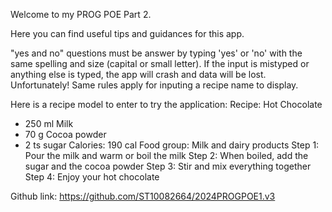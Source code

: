 Welcome to my PROG POE Part 2.

Here you can find useful tips and guidances for this app. 

"yes and no" questions must be answer by typing 'yes' or 'no' with the same spelling and  size (capital or small letter).
If the input is mistyped or anything else is typed, the app will crash and data will be lost. Unfortunately!
Same rules apply for inputing a recipe name to display. 

Here is a recipe model to enter to try the application:
Recipe: Hot Chocolate
- 250 ml Milk
- 70 g Cocoa powder
- 2 ts sugar
Calories:  190 cal
Food group: Milk and dairy products
Step 1: Pour the milk and warm or boil the milk
Step 2: When boiled, add the sugar and the cocoa powder
Step 3: Stir and mix everything together
Step 4: Enjoy your hot chocolate

Github link: https://github.com/ST10082664/2024PROGPOE1.v3
